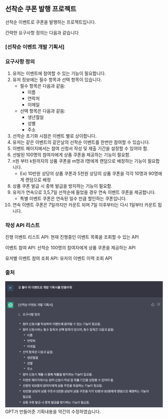 선착순 쿠폰 발행 프로젝트
---

선착순 이벤트로 쿠폰을 발행하는 프로젝트입니다.

간략한 요구사항 정의는 다음과 같습니다


### [선착순 이벤트 개발 기획서]

### 요구사항 정의
1. 유저는 이벤트에 참여할 수 있는 기능이 필요합니다.
2. 유저 정보에는 필수 항목과 선택 항목이 있습니다.
   - 필수 항목은 다음과 같음:
     - 이름
     - 연락처
     - 이메일
   - 선택 항목은 다음과 같음:
     - 생년월일
     - 성별
     - 주소 
3. 선착순 초기화 시점은 이벤트 별로 상이합니다.
4. 유저는 같은 이벤트의 같은날의 선착순 이벤트를 한번만 참여할 수 있습니다.
5. 이벤트 페이지에서는 참여 신청서 작성 및 제출 기간을 설정할 수 있어야 함.
6. 선발된 100명의 참여자에게 상품 쿠폰을 제공하는 기능이 필요함.
7. n원 부터 k원까지의 상품 쿠폰을 m명과 l명에게 랜덤으로 배정하는 기능이 필요합니다.
    - Ex) 10만원 상당의 상품 쿠폰과 5천원 상당의 상품 쿠폰을 각각 10명과 90명에게 랜덤으로 배정
8. 상품 쿠폰 발급 시 중복 발급을 방지하는 기능이 필요함.
9. 유저가 연속으로 3,5,7일 선착순에 들었을 경우 연속 이벤트 쿠폰을 제공합니다.
    - 특별 이벤트 쿠폰은 연속된 일수 만큼 할인하는 쿠폰입니다.
10. 연속 이벤트 쿠폰은 7일까지만 카운트 되며 7일 이후부터는 다시 1일부터 카운트 됩니다.

### 작성 API 리스트
진행 이벤트 리스트 API: 현재 진행중인 이벤트 목록을 조회할 수 있는 API

이벤트 참여 API: 선착순 100명의 참여자에게 상품 쿠폰을 제공하는 API

유저별 이벤트 참여 조회 API: 유저의 이벤트 이력 조회 API


### 출처
![GptRequirementsSpecification.png](GptRequirementsSpecification.png) \
GPT가 만들어준 기획내용을 약간의 수정하였습니다.
